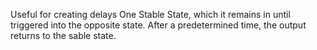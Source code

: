 Useful for creating delays
One Stable State, which it remains in until triggered into the opposite state. After a predetermined time, the output returns to the sable state.